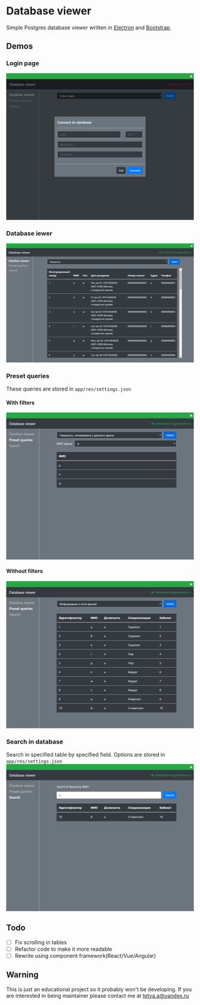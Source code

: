 # Database viewer
Simple Postgres database viewer written in [Electron](https://www.electronjs.org) and [Bootstrap](https://getbootstrap.com).
## Demos
### Login page
![](demos/pic1.png)
### Database iewer
![](demos/pic2.png)
### Preset queries
These queries are stored in `app/res/settings.json`
#### With filters
![](demos/pic3.png)
#### Without filters
![](demos/pic4.png)
### Search in database
Search in specified table by specified field.
Options are stored in `app/res/settings.json`
![](demos/pic5.png)
## Todo
- [ ] Fix scrolling in tables
- [ ] Refactor code to make it more readable
- [ ] Rewrite using component framework(React/Vue/Angular)
## Warning
This is just an educational project so it probably won't be developing.
If you are interested in being maintainer please contact me at [tetya.a@yandex.ru](mailto:tetya.a@yandex.ru)
